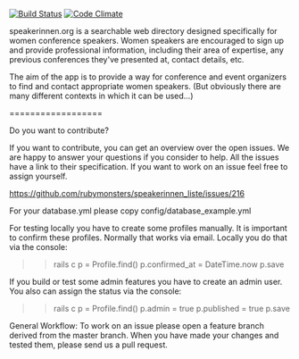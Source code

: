 [![Build Status](https://travis-ci.org/rubymonsters/speakerinnen_liste.png)](https://travis-ci.org/rubymonsters/speakerinnen_liste) [![Code Climate](https://codeclimate.com/github/rubymonsters/speakerinnen_liste.png)](https://codeclimate.com/github/rubymonsters/speakerinnen_liste)

speakerinnen.org is a searchable web directory designed specifically for women conference speakers. Women speakers are encouraged to sign up and provide professional information, including their area of expertise, any previous conferences they've presented at, contact details, etc.

The aim of the app is to provide a way for conference and event organizers to find and contact appropriate women speakers. (But obviously there are many different contexts in which it can be used...)

==================

Do you want to contribute?

If you want to contribute, you can get an overview over the open issues. We are happy to answer your questions if you consider to help. All the issues have a link to their specification. If you want to work on an issue feel free to assign yourself.

https://github.com/rubymonsters/speakerinnen_liste/issues/216

For your database.yml please copy config/database_example.yml

For testing locally you have to create some profiles manually. It is important to confirm these profiles.
Normally that works via email. Locally you do that via the console:
>> rails c
>> p = Profile.find(<your-profile-id>)
>> p.confirmed_at = DateTime.now
>> p.save

If you build or test some admin features you have to create an admin user. You also can assign the status via the console:
>> rails c
>> p = Profile.find(<your-profile-id>)
>> p.admin = true
>> p.published = true
>> p.save

General Workflow: To work on an issue please open a feature branch derived from the master branch. When you have made your changes and tested them, please send us a pull request.

